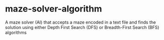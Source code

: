 # maze-solver-algorithm
A maze solver (AI) that accepts a maze encoded in a text file and finds the solution using either Depth First Search (DFS) or Breadth-First Search (BFS) algorithms
